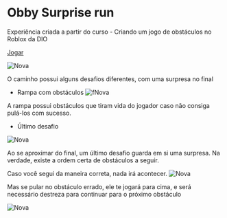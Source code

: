 # Obby Surprise run

Experiência criada a partir do curso - Criando um jogo de obstáculos no Roblox da DIO

[Jogar](https://www.roblox.com/games/12543692571/Obby-Surprise-Run)

![Nova](https://iili.io/HGcP7Hl.png)

O caminho possui alguns desafios diferentes, com uma surpresa no final

- Rampa com obstáculos
![fNova](https://iili.io/HGcPIPs.png)

A rampa possui obstáculos que tiram vida do jogador caso não consiga pulá-los com sucesso.

- Último desafio

![Nova](https://iili.io/HGcPuKG.png)

Ao se aproximar do final, um último desafio guarda em si uma surpresa. Na verdade, existe a ordem certa de obstáculos a seguir.

Caso você segui da maneira correta, nada irá acontecer.
![Nova](https://iili.io/HGcPRS4.png)

Mas se pular no obstáculo errado, ele te jogará para cima, e será necessário destreza para continuar para o próximo obstáculo

![Nova](https://iili.io/HGcPAlf.png)





 
 
 
 
